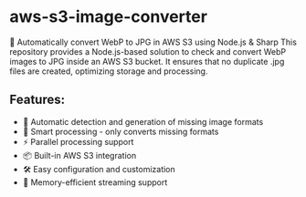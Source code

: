 # aws-s3-image-converter
🚀 Automatically convert WebP to JPG in AWS S3 using Node.js & Sharp
This repository provides a Node.js-based solution to check and convert WebP images to JPG inside an AWS S3 bucket. It ensures that no duplicate .jpg files are created, optimizing storage and processing.

## Features:
- 🚀 Automatic detection and generation of missing image formats
- 🔄 Smart processing - only converts missing formats
- ⚡ Parallel processing support
- 📦 Built-in AWS S3 integration
- 🛠️ Easy configuration and customization
- 🎯 Memory-efficient streaming support

